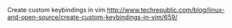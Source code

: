 Create custom keybindings in vim
http://www.techrepublic.com/blog/linux-and-open-source/create-custom-keybindings-in-vim/659/
